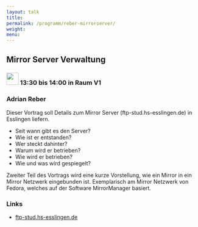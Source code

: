 ```yaml
---
layout: talk
title:
permalink: /programm/reber-mirrorserver/
weight: 
menu:
---
```

## Mirror&nbsp;Server&nbsp;Verwaltung

### <img height = "32" src="../../images/talk.svg"> 13:30 bis 14:00 in Raum V1

### Adrian&nbsp;Reber

Dieser Vortrag soll Details zum Mirror Server (ftp-stud.hs-esslingen.de) in Esslingen liefern.

- Seit wann gibt es den Server?
- Wie ist er entstanden?
- Wer steckt dahinter?
- Warum wird er betrieben?
- Wie wird er betrieben?
- Wie und was wird gespiegelt?

Zweiter Teil des Vortrags wird eine kurze Vorstellung, wie ein Mirror in ein Mirror Netzwerk eingebunden ist.
Exemplarisch am Mirror Netzwerk von Fedora, welches auf der Software MirrorManager basiert.

### Links

- <a href="http://ftp-stud.hs-esslingen.de" target="_blank">ftp-stud.hs-esslingen.de</a>
